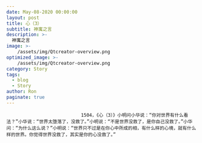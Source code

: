 ```yaml
---
date: May-08-2020 00:00:00
layout: post
title: 心（3）
subtitle: 神寓之言
description: >-
  神寓之言
image: >-
    /assets/img/Qtcreator-overview.png
optimized_image: >-
    /assets/img/Qtcreator-overview.png
category: Story
tags:
  - blog
  - Story
author: Ron
paginate: true
---
```


							　　1504，《心（3）》小明问小华说：“你对世界有什么看法？”小华说：“世界太堕落了，没救了。”小明说：“不是世界没救了，是你自己没救了。”小华问：“为什么这么说？”小明说：“世界只不过是在你心中所成的相，有什么样的心境，就有什么样的世界。你觉得世界没救了，其实是你的心没救了。”
							
							
						